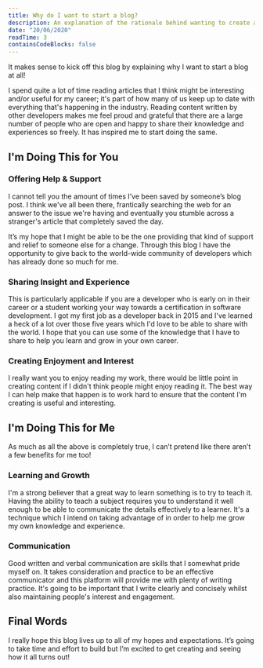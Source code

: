 ```yaml
---
title: Why do I want to start a blog?
description: An explanation of the rationale behind wanting to create and write on my own personal blog and an idea of what I'm trying to achieve for myself and my readers.
date: "20/06/2020"
readTime: 3
containsCodeBlocks: false
---
```


It makes sense to kick off this blog by explaining why I want to start a blog at all!

I spend quite a lot of time reading articles that I think might be interesting and/or useful for my career; it's part of how many of us keep up to date with everything that's happening in the industry. Reading content written by other developers makes me feel proud and grateful that there are a large number of people who are open and happy to share their knowledge and experiences so freely. It has inspired me to start doing the same.

## I'm Doing This for You

### Offering Help & Support

I cannot tell you the amount of times I’ve been saved by someone’s blog post. I think we've all been there, frantically searching the web for an answer to the issue we're having and eventually you stumble across a stranger's article that completely saved the day.

It’s my hope that I might be able to be the one providing that kind of support and relief to someone else for a change. Through this blog I have the opportunity to give back to the world-wide community of developers which has already done so much for me.

### Sharing Insight and Experience

This is particularly applicable if you are a developer who is early on in their career or a student working your way towards a certification in software development. I got my first job as a developer back in 2015 and I've learned a heck of a lot over those five years which I'd love to be able to share with the world. I hope that you can use some of the knowledge that I have to share to help you learn and grow in your own career.

### Creating Enjoyment and Interest

I really want you to enjoy reading my work, there would be little point in creating content if I didn't think people might enjoy reading it. The best way I can help make that happen is to work hard to ensure that the content I'm creating is useful and interesting.

## I'm Doing This for Me

As much as all the above is completely true, I can’t pretend like there aren’t a few benefits for me too!

### Learning and Growth

I'm a strong believer that a great way to learn something is to try to teach it. Having the ability to teach a subject requires you to understand it well enough to be able to communicate the details effectively to a learner. It's a technique which I intend on taking advantage of in order to help me grow my own knowledge and experience.

### Communication

Good written and verbal communication are skills that I somewhat pride myself on. It takes consideration and practice to be an effective communicator and this platform will provide me with plenty of writing practice. It's going to be important that I write clearly and concisely whilst also maintaining people's interest and engagement.

## Final Words

I really hope this blog lives up to all of my hopes and expectations. It’s going to take time and effort to build but I’m excited to get creating and seeing how it all turns out!
